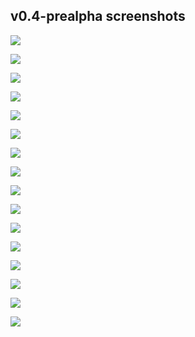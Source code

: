 ## v0.4-prealpha screenshots


![](Original%20assets/Screenshots/v0.4-prealpha/Screenshot%202021-04-18%20184156.png)

![](Original%20assets/Screenshots/v0.4-prealpha/Screenshot%202021-04-18%20184151.png)

![](Original%20assets/Screenshots/v0.4-prealpha/Screenshot%202021-04-18%20184148.png)

![](Original%20assets/Screenshots/v0.4-prealpha/Screenshot%202021-04-18%20184144.png)

![](Original%20assets/Screenshots/v0.4-prealpha/Screenshot%202021-04-18%20184140.png)

![](Original%20assets/Screenshots/v0.4-prealpha/Screenshot%202021-04-18%20184137.png)

![](Original%20assets/Screenshots/v0.4-prealpha/Screenshot%202021-04-18%20184133.png)

![](Original%20assets/Screenshots/v0.4-prealpha/Screenshot%202021-04-18%20184129.png)

![](Original%20assets/Screenshots/v0.4-prealpha/Screenshot%202021-04-18%20184124.png)

![](Original%20assets/Screenshots/v0.4-prealpha/Screenshot%202021-04-18%20184118.png)

![](Original%20assets/Screenshots/v0.4-prealpha/Screenshot%202021-04-18%20184113.png)

![](Original%20assets/Screenshots/v0.4-prealpha/Screenshot%202021-04-18%20184108.png)

![](Original%20assets/Screenshots/v0.4-prealpha/Screenshot%202021-04-18%20184104.png)

![](Original%20assets/Screenshots/v0.4-prealpha/Screenshot%202021-04-18%20184058.png)

![](Original%20assets/Screenshots/v0.4-prealpha/Screenshot%202021-04-18%20184049.png)

![](Original%20assets/Screenshots/v0.4-prealpha/Screenshot%202021-04-18%20184013.png)

